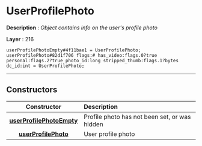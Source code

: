 # UserProfilePhoto

**Description** : *Object contains info on the user&#039;s profile photo*

**Layer** : 216

```tl
userProfilePhotoEmpty#4f11bae1 = UserProfilePhoto;
userProfilePhoto#82d1f706 flags:# has_video:flags.0?true personal:flags.2?true photo_id:long stripped_thumb:flags.1?bytes dc_id:int = UserProfilePhoto;
```

---

## Constructors

| Constructor | Description |
| :---: | :--- |
| [**userProfilePhotoEmpty**](constructor/userProfilePhotoEmpty) | Profile photo has not been set, or was hidden |
| [**userProfilePhoto**](constructor/userProfilePhoto) | User profile photo |